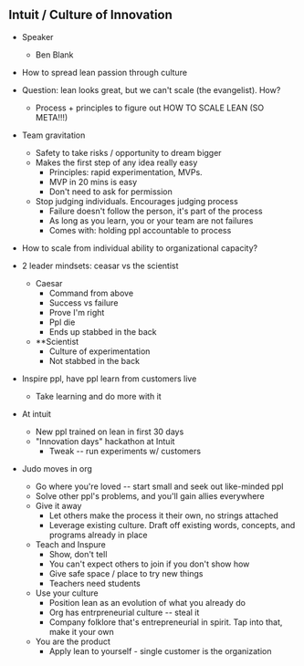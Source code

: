 Intuit / Culture of Innovation
------------------------------

* Speaker
  * Ben Blank

* How to spread lean passion through culture

* Question: lean looks great, but we can't scale (the evangelist). How?
  * Process + principles to figure out HOW TO SCALE LEAN (SO META!!!)

* Team gravitation
  * Safety to take risks / opportunity to dream bigger
  * Makes the first step of any idea really easy
    * Principles: rapid experimentation, MVPs.
    * MVP in 20 mins is easy
    * Don't need to ask for permission
  * Stop judging individuals. Encourages judging process
    * Failure doesn't follow the person, it's part of the process
    * As long as you learn, you or your team are not failures
    * Comes with: holding ppl accountable to process

* How to scale from individual ability to organizational capacity?

* 2 leader mindsets: ceasar vs the scientist
  * Caesar
    * Command from above
    * Success vs failure
    * Prove I'm right
    * Ppl die
    * Ends up stabbed in the back
  * **Scientist
    * Culture of experimentation
    * Not stabbed in the back

* Inspire ppl, have ppl learn from customers live
  * Take learning and do more with it

* At intuit
  * New ppl trained on lean in first 30 days
  * "Innovation days" hackathon at Intuit
    * Tweak -- run experiments w/ customers

* Judo moves in org
  *  Go where you're loved -- start small and seek out like-minded ppl
    * Solve other ppl's problems, and you'll gain allies everywhere
  * Give it away
    * Let others make the process it their own, no strings attached
    * Leverage existing culture. Draft off existing words, concepts, and
      programs already in place
  * Teach and Inspure
    * Show, don't tell
    * You can't expect others to join if you don't show how
    * Give safe space / place to try new things
    * Teachers need students
  * Use your culture
    * Position lean as an evolution of what you already do
    * Org has entrpreneurial culture -- steal it
    * Company folklore that's entrepreneurial in spirit. Tap into that,
      make it your own
  * You are the product
    * Apply lean to yourself - single customer is the organization
